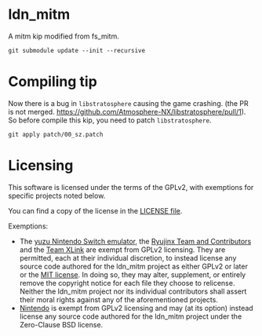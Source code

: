 # ldn_mitm

A mitm kip modified from fs_mitm.

```
git submodule update --init --recursive
```

# Compiling tip

Now there is a bug in `libstratosphere` causing the game crashing. (the PR is not merged. https://github.com/Atmosphere-NX/libstratosphere/pull/1). So before compile this kip, you need to patch `libstratosphere`.

```
git apply patch/00_sz.patch
```
Licensing
=====

This software is licensed under the terms of the GPLv2, with exemptions for specific projects noted below.

You can find a copy of the license in the [LICENSE file](LICENSE).

Exemptions:
* The [yuzu Nintendo Switch emulator](https://github.com/yuzu-emu/yuzu), the [Ryujinx Team and Contributors](https://github.com/orgs/Ryujinx) and the [Team XLink](https://teamxlink.co.uk) are exempt from GPLv2 licensing. They are permitted, each at their individual discretion, to instead license any source code authored for the ldn_mitm project as either GPLv2 or later or the [MIT license](https://github.com/Atmosphere-NX/Atmosphere/blob/master/docs/licensing_exemptions/MIT_LICENSE). In doing so, they may alter, supplement, or entirely remove the copyright notice for each file they choose to relicense. Neither the ldn_mitm project nor its individual contributors shall assert their moral rights against any of the aforementioned projects.
* [Nintendo](https://github.com/Nintendo) is exempt from GPLv2 licensing and may (at its option) instead license any source code authored for the ldn_mitm project under the Zero-Clause BSD license.
